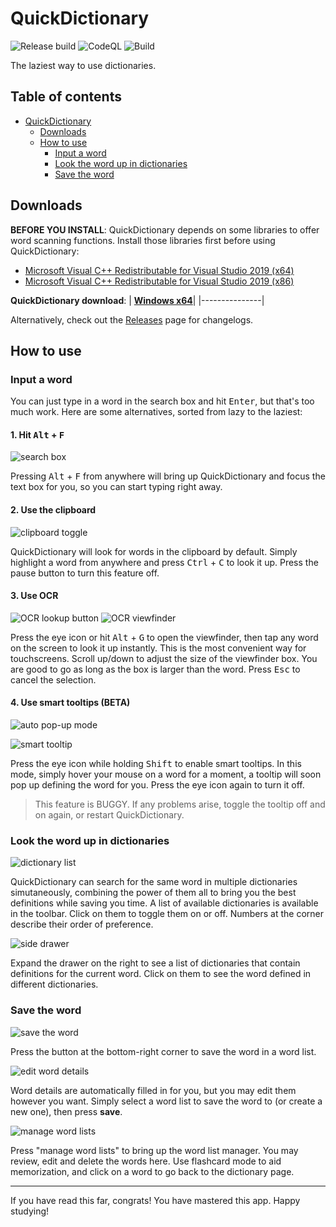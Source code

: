 # QuickDictionary

![Release build](https://github.com/Henry-YSLin/QuickDictionary/workflows/Release%20build/badge.svg)
![CodeQL](https://github.com/Henry-YSLin/QuickDictionary/workflows/CodeQL/badge.svg)
![Build](https://github.com/Henry-YSLin/QuickDictionary/workflows/Build/badge.svg)

The laziest way to use dictionaries.

## Table of contents

- [QuickDictionary](#quickdictionary)
  - [Downloads](#downloads)
  - [How to use](#how-to-use)
    - [Input a word](#input-a-word)
    - [Look the word up in dictionaries](#look-the-word-up-in-dictionaries)
    - [Save the word](#save-the-word)
 
## Downloads

**BEFORE YOU INSTALL**: QuickDictionary depends on some libraries to offer word scanning functions. Install those libraries first before using QuickDictionary:
 - [Microsoft Visual C++ Redistributable for Visual Studio 2019 (x64)](https://aka.ms/vs/16/release/VC_redist.x64.exe)
 - [Microsoft Visual C++ Redistributable for Visual Studio 2019 (x86)](https://aka.ms/vs/16/release/VC_redist.x86.exe)
 
**QuickDictionary download**:
| **[Windows x64](https://github.com/Henry-YSLin/QuickDictionary/releases/latest/download/Setup.exe)**|
|---------------|

Alternatively, check out the [Releases](https://github.com/Henry-YSLin/QuickDictionary/releases) page for changelogs.

## How to use

### Input a word

You can just type in a word in the search box and hit <kbd>Enter</kbd>, but that's too much work. Here are some alternatives, sorted from lazy to the laziest:

#### 1. Hit <kbd>Alt</kbd> + <kbd>F</kbd>

![search box](https://user-images.githubusercontent.com/25472513/132482496-6a48ac36-79a0-4060-9a5c-9fef39c24abf.png)

Pressing <kbd>Alt</kbd> + <kbd>F</kbd> from anywhere will bring up QuickDictionary and focus the text box for you, so you can start typing right away.

#### 2. Use the clipboard

![clipboard toggle](https://user-images.githubusercontent.com/25472513/132482837-88dd5fc1-455f-4169-be75-4f6aa520de71.png)

QuickDictionary will look for words in the clipboard by default. Simply highlight a word from anywhere and press <kbd>Ctrl</kbd> + <kbd>C</kbd> to look it up. Press the pause button to turn this feature off.

#### 3. Use OCR

![OCR lookup button](https://user-images.githubusercontent.com/25472513/132483287-654a28cc-9209-4fe5-8341-34a833fc338f.png)
![OCR viewfinder](https://user-images.githubusercontent.com/25472513/132484376-5ef14c35-efe9-4ba9-b1a2-b6af2aed7b3e.png)


Press the eye icon or hit <kbd>Alt</kbd> + <kbd>G</kbd> to open the viewfinder, then tap any word on the screen to look it up instantly. This is the most convenient way for touchscreens. Scroll up/down to adjust the size of the viewfinder box. You are good to go as long as the box is larger than the word. Press <kbd>Esc</kbd> to cancel the selection.

#### 4. Use smart tooltips (BETA)

![auto pop-up mode](https://user-images.githubusercontent.com/25472513/132485981-8be69bf8-cdb8-426e-973a-4ba8c05754c2.png)

![smart tooltip](https://user-images.githubusercontent.com/25472513/132485713-7b7a7cf2-3590-425b-a52b-f37cc9492397.png)

Press the eye icon while holding <kbd>Shift</kbd> to enable smart tooltips. In this mode, simply hover your mouse on a word for a moment, a tooltip will soon pop up defining the word for you. Press the eye icon again to turn it off.

> This feature is BUGGY. If any problems arise, toggle the tooltip off and on again, or restart QuickDictionary.

### Look the word up in dictionaries

![dictionary list](https://user-images.githubusercontent.com/25472513/132486855-75bd5098-c23a-4df9-beb4-1dce2ae9c7ec.png)

QuickDictionary can search for the same word in multiple dictionaries simutaneously, combining the power of them all to bring you the best definitions while saving you time. A list of available dictionaries is available in the toolbar. Click on them to toggle them on or off. Numbers at the corner describe their order of preference.

![side drawer](https://user-images.githubusercontent.com/25472513/132487146-c78da52a-e160-4b0a-b9f8-717e954d2031.png)

Expand the drawer on the right to see a list of dictionaries that contain definitions for the current word. Click on them to see the word defined in different dictionaries.

### Save the word

![save the word](https://user-images.githubusercontent.com/25472513/132487687-611bb877-9f17-4c48-afe2-fcd739b7bcd9.png)

Press the button at the bottom-right corner to save the word in a word list. 

![edit word details](https://user-images.githubusercontent.com/25472513/132488002-98406291-9487-4d21-8456-65c6de00f733.png)

Word details are automatically filled in for you, but you may edit them however you want. Simply select a word list to save the word to (or create a new one), then press **save**.

![manage word lists](https://user-images.githubusercontent.com/25472513/132488284-97639b4f-b23a-4ce9-a3b8-5797ca0361be.png)

Press "manage word lists" to bring up the word list manager. You may review, edit and delete the words here. Use flashcard mode to aid memorization, and click on a word to go back to the dictionary page.

---------------------------

If you have read this far, congrats! You have mastered this app. Happy studying!
